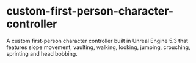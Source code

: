 # custom-first-person-character-controller
 A custom first-person character controller built in Unreal Engine 5.3 that features slope movement, vaulting, walking, looking, jumping, crouching, sprinting and head bobbing.
